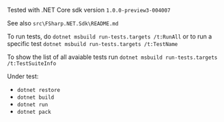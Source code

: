 
Tested with .NET Core sdk version `1.0.0-preview3-004007`

See also `src\FSharp.NET.Sdk\README.md`

To run tests, do `dotnet msbuild run-tests.targets /t:RunAll`
or to run a specific test `dotnet msbuild run-tests.targets /t:TestName`

To show the list of all avaiable tests run `dotnet msbuild run-tests.targets /t:TestSuiteInfo`

Under test:

- `dotnet restore`
- `dotnet build`
- `dotnet run`
- `dotnet pack`
